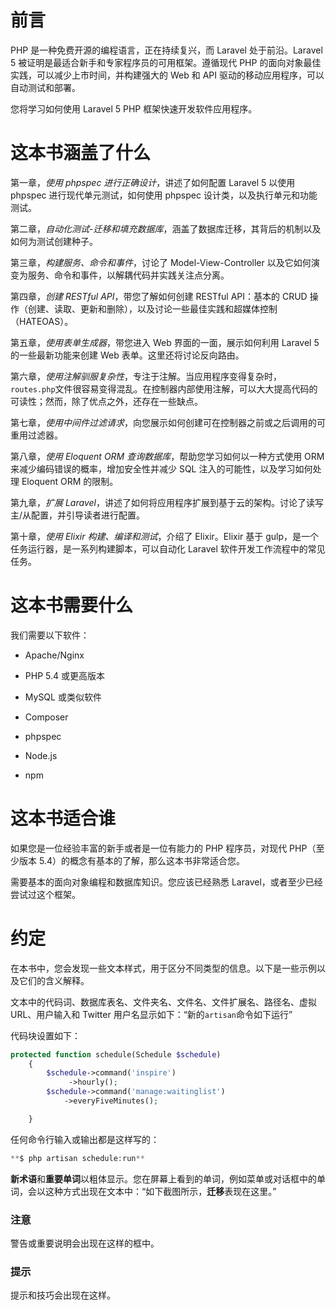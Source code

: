 # 前言

PHP 是一种免费开源的编程语言，正在持续复兴，而 Laravel 处于前沿。Laravel 5 被证明是最适合新手和专家程序员的可用框架。遵循现代 PHP 的面向对象最佳实践，可以减少上市时间，并构建强大的 Web 和 API 驱动的移动应用程序，可以自动测试和部署。

您将学习如何使用 Laravel 5 PHP 框架快速开发软件应用程序。

# 这本书涵盖了什么

第一章，*使用 phpspec 进行正确设计*，讲述了如何配置 Laravel 5 以使用 phpspec 进行现代单元测试，如何使用 phpspec 设计类，以及执行单元和功能测试。

第二章，*自动化测试-迁移和填充数据库*，涵盖了数据库迁移，其背后的机制以及如何为测试创建种子。

第三章，*构建服务、命令和事件*，讨论了 Model-View-Controller 以及它如何演变为服务、命令和事件，以解耦代码并实践关注点分离。

第四章，*创建 RESTful API*，带您了解如何创建 RESTful API：基本的 CRUD 操作（创建、读取、更新和删除），以及讨论一些最佳实践和超媒体控制（HATEOAS）。

第五章，*使用表单生成器*，带您进入 Web 界面的一面，展示如何利用 Laravel 5 的一些最新功能来创建 Web 表单。这里还将讨论反向路由。

第六章，*使用注解驯服复杂性*，专注于注解。当应用程序变得复杂时，`routes.php`文件很容易变得混乱。在控制器内部使用注解，可以大大提高代码的可读性；然而，除了优点之外，还存在一些缺点。

第七章，*使用中间件过滤请求*，向您展示如何创建可在控制器之前或之后调用的可重用过滤器。

第八章，*使用 Eloquent ORM 查询数据库*，帮助您学习如何以一种方式使用 ORM 来减少编码错误的概率，增加安全性并减少 SQL 注入的可能性，以及学习如何处理 Eloquent ORM 的限制。

第九章，*扩展 Laravel*，讲述了如何将应用程序扩展到基于云的架构。讨论了读写主/从配置，并引导读者进行配置。

第十章，*使用 Elixir 构建、编译和测试*，介绍了 Elixir。Elixir 基于 gulp，是一个任务运行器，是一系列构建脚本，可以自动化 Laravel 软件开发工作流程中的常见任务。

# 这本书需要什么

我们需要以下软件：

+   Apache/Nginx

+   PHP 5.4 或更高版本

+   MySQL 或类似软件

+   Composer

+   phpspec

+   Node.js

+   npm

# 这本书适合谁

如果您是一位经验丰富的新手或者是一位有能力的 PHP 程序员，对现代 PHP（至少版本 5.4）的概念有基本的了解，那么这本书非常适合您。

需要基本的面向对象编程和数据库知识。您应该已经熟悉 Laravel，或者至少已经尝试过这个框架。

# 约定

在本书中，您会发现一些文本样式，用于区分不同类型的信息。以下是一些示例以及它们的含义解释。

文本中的代码词、数据库表名、文件夹名、文件名、文件扩展名、路径名、虚拟 URL、用户输入和 Twitter 用户名显示如下：“新的`artisan`命令如下运行”

代码块设置如下：

```php
protected function schedule(Schedule $schedule)
    {
        $schedule->command('inspire')
             ->hourly();
        $schedule->command('manage:waitinglist')
            ->everyFiveMinutes();

    }
```

任何命令行输入或输出都是这样写的：

```php
**$ php artisan schedule:run**

```

**新术语**和**重要单词**以粗体显示。您在屏幕上看到的单词，例如菜单或对话框中的单词，会以这种方式出现在文本中：“如下截图所示，**迁移**表现在这里。”

### 注意

警告或重要说明会出现在这样的框中。

### 提示

提示和技巧会出现在这样。
